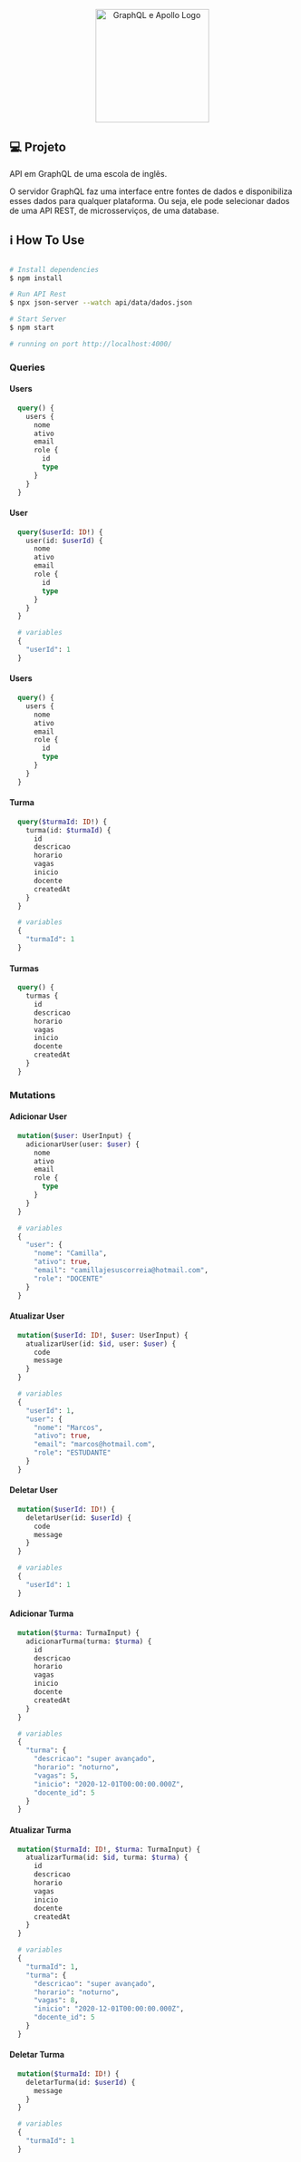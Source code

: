 <p align="center">
  <a href="http://nestjs.com/" target="blank"><img src="./github/graphql&apollo.png" width="200" alt="GraphQL e Apollo Logo" /></a>
</p>

## 💻 Projeto

API em GraphQL de uma escola de inglês.

O servidor GraphQL faz uma interface entre fontes de dados e disponibiliza esses dados para qualquer plataforma. Ou seja, ele pode selecionar dados de uma API REST, de microsserviços, de uma database.

## ℹ️ How To Use

```bash

# Install dependencies
$ npm install

# Run API Rest
$ npx json-server --watch api/data/dados.json

# Start Server
$ npm start

# running on port http://localhost:4000/
```

### Queries

#### Users
```graphql
  query() {
    users {
      nome
      ativo
      email
      role {
        id
        type
      }
    }
  }
```

#### User
```graphql
  query($userId: ID!) {
    user(id: $userId) {
      nome
      ativo
      email
      role {
        id
        type
      }
    }
  }

  # variables
  {
    "userId": 1
  }
```

#### Users
```graphql
  query() {
    users {
      nome
      ativo
      email
      role {
        id
        type
      }
    }
  }
```

#### Turma
```graphql
  query($turmaId: ID!) {
    turma(id: $turmaId) {
      id
      descricao
      horario
      vagas
      inicio
      docente
      createdAt
    }
  }

  # variables
  {
    "turmaId": 1
  }
```


#### Turmas
```graphql
  query() {
    turmas {
      id
      descricao
      horario
      vagas
      inicio
      docente
      createdAt
    }
  }
```

### Mutations

#### Adicionar User
```graphql
  mutation($user: UserInput) {
    adicionarUser(user: $user) {
      nome
      ativo
      email
      role {
        type
      }
    }
  }

  # variables
  {
    "user": {
      "nome": "Camilla",
      "ativo": true,
      "email": "camillajesuscorreia@hotmail.com",
      "role": "DOCENTE"
    }
  }
```

#### Atualizar User
```graphql
  mutation($userId: ID!, $user: UserInput) {
    atualizarUser(id: $id, user: $user) {
      code
      message
    }
  }

  # variables
  {
    "userId": 1,
    "user": {
      "nome": "Marcos",
      "ativo": true,
      "email": "marcos@hotmail.com",
      "role": "ESTUDANTE"
    }
  }
```

#### Deletar User
```graphql
  mutation($userId: ID!) {
    deletarUser(id: $userId) {
      code
      message
    }
  }

  # variables
  {
    "userId": 1
  }
```

#### Adicionar Turma
```graphql
  mutation($turma: TurmaInput) {
    adicionarTurma(turma: $turma) {
      id
      descricao
      horario
      vagas
      inicio
      docente
      createdAt
    }
  }

  # variables
  {
    "turma": {
      "descricao": "super avançado",
      "horario": "noturno",
      "vagas": 5,
      "inicio": "2020-12-01T00:00:00.000Z",
      "docente_id": 5
    }
  }
```

#### Atualizar Turma
```graphql
  mutation($turmaId: ID!, $turma: TurmaInput) {
    atualizarTurma(id: $id, turma: $turma) {
      id
      descricao
      horario
      vagas
      inicio
      docente
      createdAt
    }
  }

  # variables
  {
    "turmaId": 1,
    "turma": {
      "descricao": "super avançado",
      "horario": "noturno",
      "vagas": 8,
      "inicio": "2020-12-01T00:00:00.000Z",
      "docente_id": 5
    }
  }
```

#### Deletar Turma
```graphql
  mutation($turmaId: ID!) {
    deletarTurma(id: $userId) {
      message
    }
  }

  # variables
  {
    "turmaId": 1
  }
```
